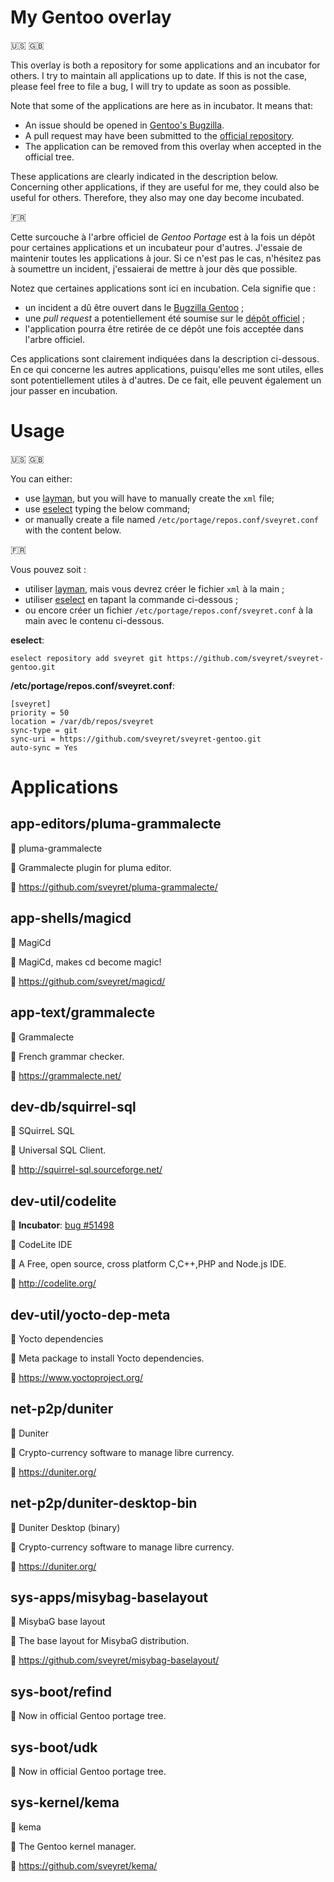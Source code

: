 # My Gentoo overlay

:us: :gb:

This overlay is both a repository for some applications and an incubator for others. I try to maintain all applications up to date. If this is not the case, please feel free to file a bug, I will try to update as soon as possible.

Note that some of the applications are here as in incubator. It means that:

* An issue should be opened in [Gentoo's Bugzilla](https://bugs.gentoo.org/).
* A pull request may have been submitted to the [official repository](https://github.com/gentoo/gentoo).
* The application can be removed from this overlay when accepted in the official tree.

These applications are clearly indicated in the description below. Concerning other applications, if they are useful for me, they could also be useful for others. Therefore, they also may one day become incubated.

:fr:

Cette surcouche à l'arbre officiel de _Gentoo Portage_ est à la fois un dépôt pour certaines applications et un incubateur pour d'autres. J'essaie de maintenir toutes les applications à jour. Si ce n'est pas le cas, n'hésitez pas à soumettre un incident, j'essaierai de mettre à jour dès que possible.

Notez que certaines applications sont ici en incubation. Cela signifie que :

* un incident a dû être ouvert dans le [Bugzilla Gentoo](https://bugs.gentoo.org/) ;
* une _pull request_ a potentiellement été soumise sur le [dépôt officiel](https://github.com/gentoo/gentoo) ;
* l'application pourra être retirée de ce dépôt une fois acceptée dans l'arbre officiel.

Ces applications sont clairement indiquées dans la description ci-dessous. En ce qui concerne les autres applications, puisqu'elles me sont utiles, elles sont potentiellement utiles à d'autres. De ce fait, elle peuvent également un jour passer en incubation.

# Usage

:us: :gb:

You can either:

* use [layman](https://wiki.gentoo.org/wiki/Layman#Missing_repository.xml_file), but you will have to manually create the `xml` file;
* use [eselect](https://wiki.gentoo.org/wiki/Eselect/Repository) typing the below command;
* or manually create a file named `/etc/portage/repos.conf/sveyret.conf` with the content below.

:fr:

Vous pouvez soit :

* utiliser [layman](https://wiki.gentoo.org/wiki/Layman#Missing_repository.xml_file), mais vous devrez créer le fichier `xml` à la main ;
* utiliser [eselect](https://wiki.gentoo.org/wiki/Eselect/Repository) en tapant la commande ci-dessous ;
* ou encore créer un fichier `/etc/portage/repos.conf/sveyret.conf` à la main avec le contenu ci-dessous.

**eselect**:

    eselect repository add sveyret git https://github.com/sveyret/sveyret-gentoo.git

**/etc/portage/repos.conf/sveyret.conf**:

    [sveyret]
    priority = 50
    location = /var/db/repos/sveyret
    sync-type = git
    sync-uri = https://github.com/sveyret/sveyret-gentoo.git
    auto-sync = Yes

# Applications

## app-editors/pluma-grammalecte

:ticket: pluma-grammalecte

:speech_balloon: Grammalecte plugin for pluma editor.

:link: https://github.com/sveyret/pluma-grammalecte/

## app-shells/magicd

:ticket: MagiCd

:speech_balloon: MagiCd, makes cd become magic!

:link: https://github.com/sveyret/magicd/

## app-text/grammalecte

:ticket: Grammalecte

:speech_balloon: French grammar checker.

:link: https://grammalecte.net/

## dev-db/squirrel-sql

:ticket: SQuirreL SQL

:speech_balloon: Universal SQL Client.

:link: http://squirrel-sql.sourceforge.net/

## dev-util/codelite

:construction_worker: **Incubator**: [bug #51498](https://bugs.gentoo.org/show_bug.cgi?id=551498)

:ticket: CodeLite IDE

:speech_balloon: A Free, open source, cross platform C,C++,PHP and Node.js IDE.

:link: http://codelite.org/

## dev-util/yocto-dep-meta

:ticket: Yocto dependencies

:speech_balloon: Meta package to install Yocto dependencies.

:link: https://www.yoctoproject.org/

## net-p2p/duniter

:ticket: Duniter

:speech_balloon: Crypto-currency software to manage libre currency.

:link: https://duniter.org/

## net-p2p/duniter-desktop-bin

:ticket: Duniter Desktop (binary)

:speech_balloon: Crypto-currency software to manage libre currency.

:link: https://duniter.org/

## sys-apps/misybag-baselayout

:ticket: MisybaG base layout

:speech_balloon: The base layout for MisybaG distribution.

:link: https://github.com/sveyret/misybag-baselayout/

## sys-boot/refind

:feet: Now in official Gentoo portage tree.

## sys-boot/udk

:feet: Now in official Gentoo portage tree.

## sys-kernel/kema

:ticket: kema

:speech_balloon: The Gentoo kernel manager.

:link: https://github.com/sveyret/kema/

